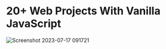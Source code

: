# 20+ Web Projects With Vanilla JavaScript
![Screenshot 2023-07-17 091721](https://github.com/YousefMaher179/Kalbonyan-Elmarsos/assets/106788176/c9d6aed5-f315-44f3-baa3-2cb5099c41b3)
